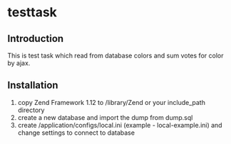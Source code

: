 testtask
========

Introduction
------------
This is test task which read from database colors and sum votes for color by ajax.

Installation
------------
 1. copy Zend Framework 1.12 to /library/Zend or your include_path directory
 2. create a new database and import the dump from dump.sql
 3. create /application/configs/local.ini (example - local-example.ini) and change settings to connect to database